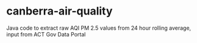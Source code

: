 # canberra-air-quality
Java code to extract raw AQI PM 2.5 values from 24 hour rolling average, input from ACT Gov Data Portal
